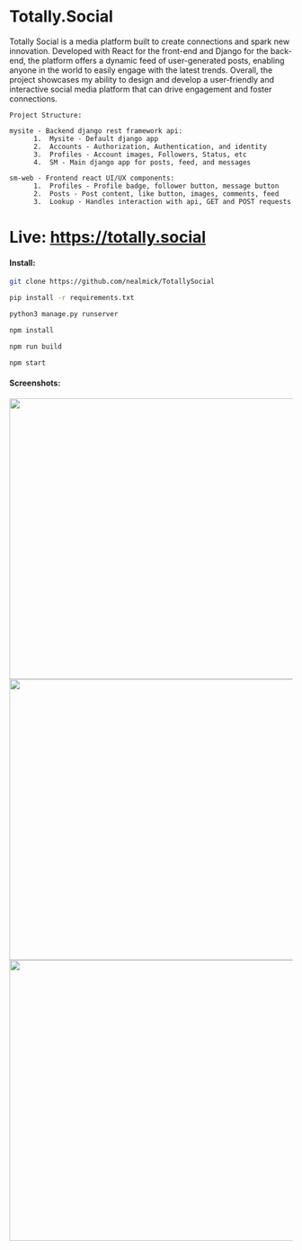 # Totally.Social


Totally Social is a media platform built to create connections and spark new innovation. Developed with React for the front-end and Django for the back-end, the platform offers a dynamic feed of user-generated posts, enabling anyone in the world to easily engage with the latest trends. Overall, the project showcases my ability to design and develop a user-friendly and interactive social media platform that can drive engagement and foster connections.



    Project Structure:
    
    mysite - Backend django rest framework api:
          1.  Mysite - Default django app
          2.  Accounts - Authorization, Authentication, and identity
          3.  Profiles - Account images, Followers, Status, etc
          4.  SM - Main django app for posts, feed, and messages

    sm-web - Frontend react UI/UX components:
          1.  Profiles - Profile badge, follower button, message button
          2.  Posts - Post content, like button, images, comments, feed
          3.  Lookup - Handles interaction with api, GET and POST requests



# Live: https://totally.social

#### Install:

```bash
git clone https://github.com/nealmick/TotallySocial

pip install -r requirements.txt

python3 manage.py runserver

npm install

npm run build

npm start

```

#### Screenshots:
<img src="https://i.imgur.com/QgOx4Bh.png" width="1000" height="500" />
<img src="https://i.imgur.com/oK79FaY.png" width="1000" height="500" />
<img src="https://i.imgur.com/aeW43Dt.png" width="1000" height="500" />

